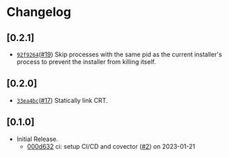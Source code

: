 # Changelog

## \[0.2.1]

- [`92f9264`](https://www.github.com/tauri-apps/nsis-tauri-utils/commit/92f92648b50fd298590570f43ed00de089609536)([#19](https://www.github.com/tauri-apps/nsis-tauri-utils/pull/19)) Skip processes with the same pid as the current installer's process to prevent the installer from killing itself.

## \[0.2.0]

- [`33ea4bc`](https://www.github.com/tauri-apps/nsis-tauri-utils/commit/33ea4bcf2a573461ebc5181ef2921d8746005049)([#17](https://www.github.com/tauri-apps/nsis-tauri-utils/pull/17)) Statically link CRT.

## \[0.1.0]

- Initial Release.
  - [000d632](https://www.github.com/tauri-apps/nsis-tauri-utils/commit/000d6326333f862741f1514de34542316445951e) ci: setup CI/CD and covector ([#2](https://www.github.com/tauri-apps/nsis-tauri-utils/pull/2)) on 2023-01-21

